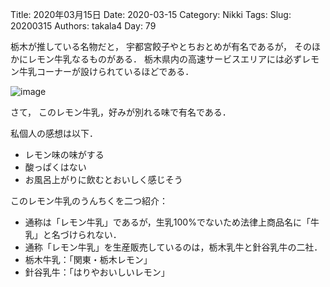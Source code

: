 ﻿Title: 2020年03月15日
Date: 2020-03-15
Category: Nikki
Tags: 
Slug: 20200315
Authors: takala4
Day: 79


栃木が推している名物だと，
宇都宮餃子やとちおとめが有名であるが，
そのほかにレモン牛乳なるものがある．
栃木県内の高速サービスエリアには必ずレモン牛乳コーナーが設けられているほどである．


![image](https://i.imgur.com/3gMDrdW.jpg)



さて，
このレモン牛乳，好みが別れる味で有名である．


私個人の感想は以下．


* レモン味の味がする
* 酸っぱくはない
* お風呂上がりに飲むとおいしく感じそう


このレモン牛乳のうんちくを二つ紹介：

* 通称は「レモン牛乳」であるが，生乳100%でないため法律上商品名に「牛乳」と名づけられない．
* 通称「レモン牛乳」を生産販売しているのは，栃木乳牛と針谷乳牛の二社．
* 栃木牛乳：「関東・栃木レモン」
* 針谷乳牛：「はりやおいしいレモン」

